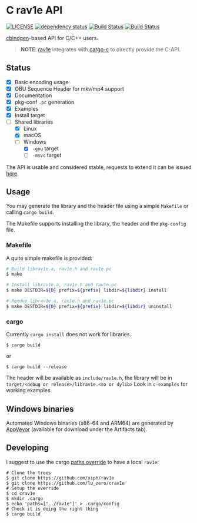 # C rav1e API

[![LICENSE](https://img.shields.io/badge/license-BSD2-blue.svg)](LICENSE)
[![dependency status](https://deps.rs/repo/github/lu-zero/crav1e/status.svg)](https://deps.rs/repo/github/lu-zero/crav1e)
[![Build Status](https://travis-ci.org/lu-zero/crav1e.svg?branch=master)](https://travis-ci.org/lu-zero/crav1e)
[![Build Status](https://ci.appveyor.com/api/projects/status/github/lu-zero/crav1e?branch=master&svg=true)](https://ci.appveyor.com/project/lu-zero/crav1e)

[cbindgen](https://github.com/eqrion/cbindgen)-based API for C/C++ users.

> **NOTE**: [rav1e](https://github.com/xiph/rav1e) integrates with [cargo-c](https://github.com/lu-zero/cargo-c) to directly provide the C-API.

## Status

- [x] Basic encoding usage
- [x] OBU Sequence Header for mkv/mp4 support
- [x] Documentation
- [x] pkg-conf `.pc` generation
- [x] Examples
- [x] Install target
- [ ] Shared libraries
  - [x] Linux
  - [x] macOS
  - [ ] Windows
    - [x] `-gnu` target
    - [ ] `-msvc` target

The API is usable and considered stable, requests to extend it can be issued [here](https://github.com/lu-zero/crav1e/issues).

## Usage
You may generate the library and the header file using a simple `Makefile` or calling `cargo build`.

The Makefile supports installing the library, the header and the `pkg-config` file.

### Makefile
A quite simple makefile is provided:

``` sh
# Build librav1e.a, rav1e.h and rav1e.pc
$ make
```

``` sh
# Install librav1e.a, rav1e.h and rav1e.pc
$ make DESTDIR=${D} prefix=${prefix} libdir=${libdir} install
```

``` sh
# Remove librav1e.a, rav1e.h and rav1e.pc
$ make DESTDIR=${D} prefix=${prefix} libdir=${libdir} uninstall
```

### cargo
Currently `cargo install` does not work for libraries.

```
$ cargo build
```
or
```
$ cargo build --release
```

The header will be available as `include/rav1e.h`, the library will be in `target/<debug or release>/librav1e.<so or dylib>`
Look in `c-examples` for working examples.

## Windows binaries
Automated Windows binaries (x86-64 and ARM64) are generated by [AppVeyor](https://ci.appveyor.com/project/lu-zero/crav1e) (available for download under the Artifacts tab).

## Developing
I suggest to use the cargo [paths override](https://doc.rust-lang.org/cargo/reference/config.html) to have a local `rav1e`:

```
# Clone the trees
$ git clone https://github.com/xiph/rav1e
$ git clone https://github.com/lu_zero/crav1e
# Setup the override
$ cd crav1e
$ mkdir .cargo
$ echo 'paths=["../rav1e"]' > .cargo/config
# Check it is doing the right thing
$ cargo build
```

